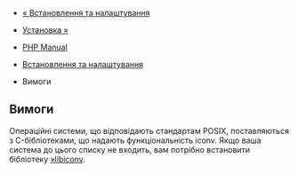 - [« Встановлення та налаштування](iconv.setup.md)
- [Установка »](iconv.installation.md)

- [PHP Manual](index.md)
- [Встановлення та налаштування](iconv.setup.md)
- Вимоги

## Вимоги

Операційні системи, що відповідають стандартам POSIX, поставляються з
C-бібліотеками, що надають функціональність iconv. Якщо ваша
система до цього списку не входить, вам потрібно встановити бібліотеку
[»libiconv](http://www.gnu.org/software/libiconv/).
